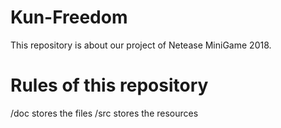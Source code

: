# Kun-Freedom
This repository is about our project of Netease MiniGame 2018.

# Rules of this repository
/doc stores the files 
/src stores the resources
